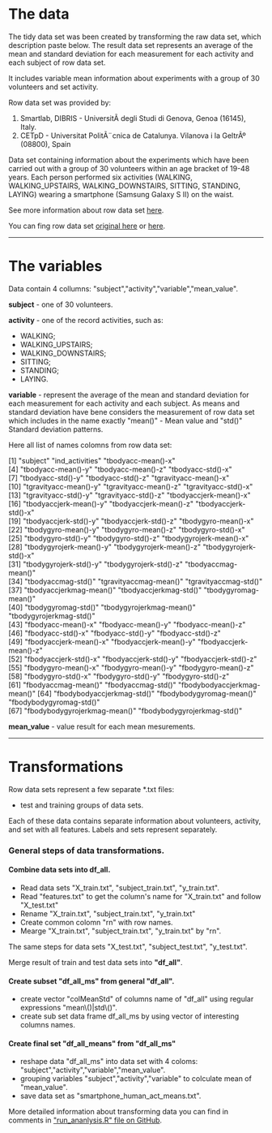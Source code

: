 # The data

The tidy data set was been created by transforming the raw data set, which description paste below. The result data set represents an average of the mean and standard deviation for each measurement for each activity and each subject of row data set.

It includes variable mean information about experiments with a group of 30 volunteers and set activity. 

Row data set was provided by:

1. Smartlab, DIBRIS - UniversitÃ  degli Studi di Genova, Genoa (16145), Italy.
2. CETpD - Universitat PolitÃ¨cnica de Catalunya. Vilanova i la GeltrÃº (08800), Spain

Data set containing information about the experiments which have been carried out with a group of 30 volunteers within an age bracket of 19-48 years. Each person performed six activities (WALKING, WALKING_UPSTAIRS, WALKING_DOWNSTAIRS, SITTING, STANDING, LAYING) wearing a smartphone (Samsung Galaxy S II) on the waist.

See more information about row data set [here](http://archive.ics.uci.edu/ml/datasets/Human+Activity+Recognition+Using+Smartphones).

You can fing row data set [original here](https://d396qusza40orc.cloudfront.net/getdata%2Fprojectfiles%2FUCI%20HAR%20Dataset.zip) or [here](https://github.com/ditiatev/JHU_DataScience/tree/master/GettingCleaningData/CourseProject/data/UCI%20HAR%20Dataset).

___
# The variables


Data contain 4 collumns: "subject","activity","variable","mean_value".

**subject** - one of 30 volunteers.

**activity** - one of the record activities, such as:

- WALKING;
- WALKING_UPSTAIRS;
- WALKING_DOWNSTAIRS;
- SITTING;
- STANDING;
- LAYING.

**variable** - represent the average of the mean and standard deviation for each measurement for each activity and each subject. As means and standard deviation have bene considers the measurement of row data set which includes in the name exactly "mean()" - Mean value and "std()" Standard deviation patterns. 

Here all list of names colomns from row data set:

 [1] "subject"                     "ind_activities"              "tbodyacc-mean()-x"          
 [4] "tbodyacc-mean()-y"           "tbodyacc-mean()-z"           "tbodyacc-std()-x"           
 [7] "tbodyacc-std()-y"            "tbodyacc-std()-z"            "tgravityacc-mean()-x"       
[10] "tgravityacc-mean()-y"        "tgravityacc-mean()-z"        "tgravityacc-std()-x"        
[13] "tgravityacc-std()-y"         "tgravityacc-std()-z"         "tbodyaccjerk-mean()-x"      
[16] "tbodyaccjerk-mean()-y"       "tbodyaccjerk-mean()-z"       "tbodyaccjerk-std()-x"       
[19] "tbodyaccjerk-std()-y"        "tbodyaccjerk-std()-z"        "tbodygyro-mean()-x"         
[22] "tbodygyro-mean()-y"          "tbodygyro-mean()-z"          "tbodygyro-std()-x"          
[25] "tbodygyro-std()-y"           "tbodygyro-std()-z"           "tbodygyrojerk-mean()-x"     
[28] "tbodygyrojerk-mean()-y"      "tbodygyrojerk-mean()-z"      "tbodygyrojerk-std()-x"      
[31] "tbodygyrojerk-std()-y"       "tbodygyrojerk-std()-z"       "tbodyaccmag-mean()"         
[34] "tbodyaccmag-std()"           "tgravityaccmag-mean()"       "tgravityaccmag-std()"       
[37] "tbodyaccjerkmag-mean()"      "tbodyaccjerkmag-std()"       "tbodygyromag-mean()"        
[40] "tbodygyromag-std()"          "tbodygyrojerkmag-mean()"     "tbodygyrojerkmag-std()"     
[43] "fbodyacc-mean()-x"           "fbodyacc-mean()-y"           "fbodyacc-mean()-z"          
[46] "fbodyacc-std()-x"            "fbodyacc-std()-y"            "fbodyacc-std()-z"           
[49] "fbodyaccjerk-mean()-x"       "fbodyaccjerk-mean()-y"       "fbodyaccjerk-mean()-z"      
[52] "fbodyaccjerk-std()-x"        "fbodyaccjerk-std()-y"        "fbodyaccjerk-std()-z"       
[55] "fbodygyro-mean()-x"          "fbodygyro-mean()-y"          "fbodygyro-mean()-z"         
[58] "fbodygyro-std()-x"           "fbodygyro-std()-y"           "fbodygyro-std()-z"          
[61] "fbodyaccmag-mean()"          "fbodyaccmag-std()"           "fbodybodyaccjerkmag-mean()"
[64] "fbodybodyaccjerkmag-std()"   "fbodybodygyromag-mean()"     "fbodybodygyromag-std()"     
[67] "fbodybodygyrojerkmag-mean()" "fbodybodygyrojerkmag-std()"

**mean_value** - value result for each mean mesurements.

___
# Transformations

Row data sets represent a few separate *.txt files:

- test and training groups of data sets.

Each of these data contains separate information about volunteers, activity, and set with all features.
Labels and sets represent separately.


### General steps of data transformations.

#### Combine data sets into df_all.

- Read data sets "X_train.txt", "subject_train.txt", "y_train.txt".
- Read "features.txt" to get the column's name for "X_train.txt" and follow "X_test.txt"
- Rename "X_train.txt", "subject_train.txt", "y_train.txt"
- Create common colomn "rn" with row names.
- Mearge "X_train.txt", "subject_train.txt", "y_train.txt" by "rn".

The same steps for data sets "X_test.txt", "subject_test.txt", "y_test.txt".

Merge result of train and test data sets into **"df_all"**.

#### Create subset "df_all_ms" from general "df_all".

- create vector "colMeanStd" of columns name of "df_all" using regular expressions "mean\\()|std\\()". 
- create sub set data frame df_all_ms by using vector of interesting columns names.

#### Create final set "df_all_means" from "df_all_ms"

- reshape data "df_all_ms" into data set with 4 coloms: "subject","activity","variable","mean_value".
- grouping variables "subject","activity","variable" to colculate mean of "mean_value".
- save data set as "smartphone_human_act_means.txt".

More detailed information about transforming data you can find in comments in ["run_ananlysis.R" file on GitHub](https://github.com/ditiatev/JHU_DataScience/blob/master/GettingCleaningData/CourseProject/script/run_analysis.R).